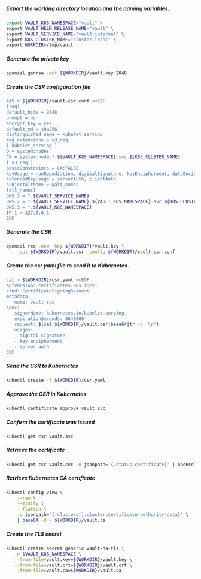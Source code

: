 ##### Export the working directory location and the naming variables.

```sh
export VAULT_K8S_NAMESPACE="vault" \
export VAULT_HELM_RELEASE_NAME="vault" \
export VAULT_SERVICE_NAME="vault-internal" \
export K8S_CLUSTER_NAME="cluster.local" \
export WORKDIR=/tmp/vault
```

##### Generate the private key

```sh
openssl genrsa -out ${WORKDIR}/vault.key 2048
```

##### Create the CSR configuration file

```sh
cat > ${WORKDIR}/vault-csr.conf <<EOF
[req]
default_bits = 2048
prompt = no
encrypt_key = yes
default_md = sha256
distinguished_name = kubelet_serving
req_extensions = v3_req
[ kubelet_serving ]
O = system:nodes
CN = system:node:*.${VAULT_K8S_NAMESPACE}.svc.${K8S_CLUSTER_NAME}
[ v3_req ]
basicConstraints = CA:FALSE
keyUsage = nonRepudiation, digitalSignature, keyEncipherment, dataEncipherment
extendedKeyUsage = serverAuth, clientAuth
subjectAltName = @alt_names
[alt_names]
DNS.1 = *.${VAULT_SERVICE_NAME}
DNS.2 = *.${VAULT_SERVICE_NAME}.${VAULT_K8S_NAMESPACE}.svc.${K8S_CLUSTER_NAME}
DNS.3 = *.${VAULT_K8S_NAMESPACE}
IP.1 = 127.0.0.1
EOF
```

##### Generate the CSR

```sh
openssl req -new -key ${WORKDIR}/vault.key \
    -out ${WORKDIR}/vault.csr -config ${WORKDIR}/vault-csr.conf
```

##### Create the csr yaml file to send it to Kubernetes.

```sh
cat > ${WORKDIR}/csr.yaml <<EOF
apiVersion: certificates.k8s.io/v1
kind: CertificateSigningRequest
metadata:
   name: vault.svc
spec:
   signerName: kubernetes.io/kubelet-serving
   expirationSeconds: 8640000
   request: $(cat ${WORKDIR}/vault.csr|base64|tr -d '\n')
   usages:
   - digital signature
   - key encipherment
   - server auth
EOF
```

##### Send the CSR to Kubernetes

```sh
kubectl create -f ${WORKDIR}/csr.yaml
```

##### Approve the CSR in Kubernetes

```sh
kubectl certificate approve vault.svc
```

##### Confirm the certificate was issued

```sh
kubectl get csr vault.svc
```

##### Retrieve the certificate

```sh
kubectl get csr vault.svc -o jsonpath='{.status.certificate}' | openssl base64 -d -A -out ${WORKDIR}/vault.crt
```

##### Retrieve Kubernetes CA certificate

```sh
kubectl config view \
    --raw \
    --minify \
    --flatten \
    -o jsonpath='{.clusters[].cluster.certificate-authority-data}' \
    | base64 -d > ${WORKDIR}/vault.ca

```

##### Create the TLS secret

```sh
kubectl create secret generic vault-ha-tls \
   -n $VAULT_K8S_NAMESPACE \
   --from-file=vault.key=${WORKDIR}/vault.key \
   --from-file=vault.crt=${WORKDIR}/vault.crt \
   --from-file=vault.ca=${WORKDIR}/vault.ca
```
